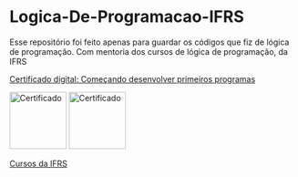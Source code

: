 # Logica-De-Programacao-IFRS

Esse repositório foi feito apenas para guardar os códigos que fiz de lógica de programação. Com mentoria dos cursos de lógica de programação, da IFRS

<a 
href="Lógica_de_Programação_Começando_a_desenvolver_seus_primeiros_programas-Certificado_digital_134937.pdf" 
download="Acme Documentation (ver. 2.0.1).txt">Certificado digital: Começando desenvolver primeiros programas</a>

<img alt="Certificado" src="github/logo.svg" height="100px" />

<img alt="Certificado" src="github/logo.svg" height="100px" />

<a href="https://moodle.ifrs.edu.br/course/index.php?categoryid=38">Cursos da IFRS</a>

